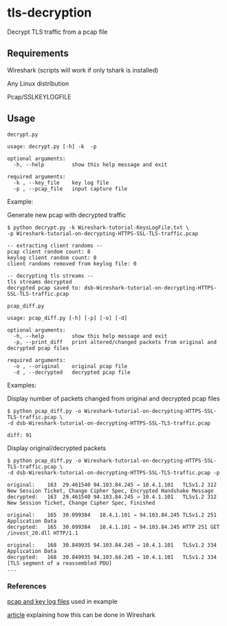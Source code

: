 # tls-decryption
Decrypt TLS traffic from a pcap file

## Requirements
Wireshark (scripts will work if only tshark is installed)

Any Linux distribution 

Pcap/SSLKEYLOGFILE 

## Usage

```decrypt.py```

```
usage: decrypt.py [-h] -k  -p

optional arguments:
  -h, --help         show this help message and exit

required arguments:
  -k , --key_file    key log file
  -p , --pcap_file   input capture file
```
Example:

Generate new pcap with decrypted traffic
```
$ python decrypt.py -k Wireshark-tutorial-KeysLogFile.txt \
-p Wireshark-tutorial-on-decrypting-HTTPS-SSL-TLS-traffic.pcap

-- extracting client randoms --
pcap client random count: 8
keylog client random count: 8
client randoms removed from keylog file: 0

-- decrypting tls streams --
tls streams decrypted
decrypted pcap saved to: dsb-Wireshark-tutorial-on-decrypting-HTTPS-SSL-TLS-traffic.pcap
```

```pcap_diff.py```
```
usage: pcap_diff.py [-h] [-p] [-o] [-d]

optional arguments:
  -h, --help         show this help message and exit
  -p, --print_diff   print altered/changed packets from original and decrypted pcap files

required arguments:
  -o , --original    original pcap file
  -d , --decrypted   decrypted pcap file
```
Examples:

Display number of packets changed from original and decrypted pcap files 
```
$ python pcap_diff.py -o Wireshark-tutorial-on-decrypting-HTTPS-SSL-TLS-traffic.pcap \
-d dsb-Wireshark-tutorial-on-decrypting-HTTPS-SSL-TLS-traffic.pcap

diff: 91
```

Display original/decrypted packets
```
$ python pcap_diff.py -o Wireshark-tutorial-on-decrypting-HTTPS-SSL-TLS-traffic.pcap \
-d dsb-Wireshark-tutorial-on-decrypting-HTTPS-SSL-TLS-traffic.pcap -p

original:    163  29.461540 94.103.84.245 → 10.4.1.101   TLSv1.2 312 New Session Ticket, Change Cipher Spec, Encrypted Handshake Message
decrypted:   163  29.461540 94.103.84.245 → 10.4.1.101   TLSv1.2 312 New Session Ticket, Change Cipher Spec, Finished

original:    165  30.099384   10.4.1.101 → 94.103.84.245 TLSv1.2 251 Application Data
decrypted:   165  30.099384   10.4.1.101 → 94.103.84.245 HTTP 251 GET /invest_20.dll HTTP/1.1 

original:    168  30.849935 94.103.84.245 → 10.4.1.101   TLSv1.2 334 Application Data
decrypted:   168  30.849935 94.103.84.245 → 10.4.1.101   TLSv1.2 334 [TLS segment of a reassembled PDU]
...
```

### References

[pcap and key log files](https://github.com/pan-unit42/wireshark-tutorial-decrypting-HTTPS-traffic) used in example

[article](https://unit42.paloaltonetworks.com/wireshark-tutorial-decrypting-https-traffic/) explaining how this can be done in Wireshark 

